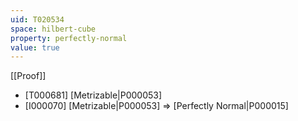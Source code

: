 ```yaml
---
uid: T020534
space: hilbert-cube
property: perfectly-normal
value: true
---
```

[[Proof]]

* [T000681] [Metrizable|P000053]
* [I000070] [Metrizable|P000053] => [Perfectly Normal|P000015]

